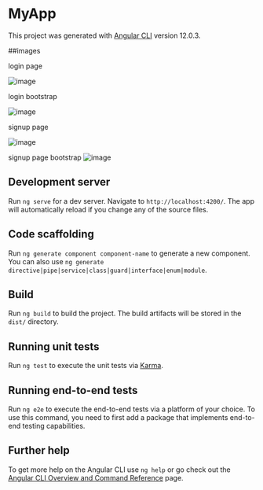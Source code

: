 # MyApp

This project was generated with [Angular CLI](https://github.com/angular/angular-cli) version 12.0.3.

##images 

 login page 

![image](https://user-images.githubusercontent.com/60791195/120885566-5babf980-c607-11eb-8d97-4ec91449137e.png) 

login bootstrap 

![image](https://user-images.githubusercontent.com/60791195/120885699-dd9c2280-c607-11eb-9bc9-70596f5bcb87.png)
 
 signup page 
 
  ![image](https://user-images.githubusercontent.com/60791195/120885783-4b484e80-c608-11eb-82d5-5fb295262b87.png)


signup page bootstrap 
![image](https://user-images.githubusercontent.com/60791195/120885748-20f69100-c608-11eb-82dc-69a290fea844.png)




## Development server

Run `ng serve` for a dev server. Navigate to `http://localhost:4200/`. The app will automatically reload if you change any of the source files.

## Code scaffolding

Run `ng generate component component-name` to generate a new component. You can also use `ng generate directive|pipe|service|class|guard|interface|enum|module`.

## Build

Run `ng build` to build the project. The build artifacts will be stored in the `dist/` directory.

## Running unit tests

Run `ng test` to execute the unit tests via [Karma](https://karma-runner.github.io).

## Running end-to-end tests

Run `ng e2e` to execute the end-to-end tests via a platform of your choice. To use this command, you need to first add a package that implements end-to-end testing capabilities.

## Further help

To get more help on the Angular CLI use `ng help` or go check out the [Angular CLI Overview and Command Reference](https://angular.io/cli) page.
